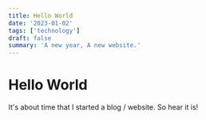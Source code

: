 ```yaml
---
title: Hello World
date: '2023-01-02'
tags: ['technology']
draft: false
summary: 'A new year, A new website.'
---
```


# Hello World

It's about time that I started a blog / website. So hear it is!
